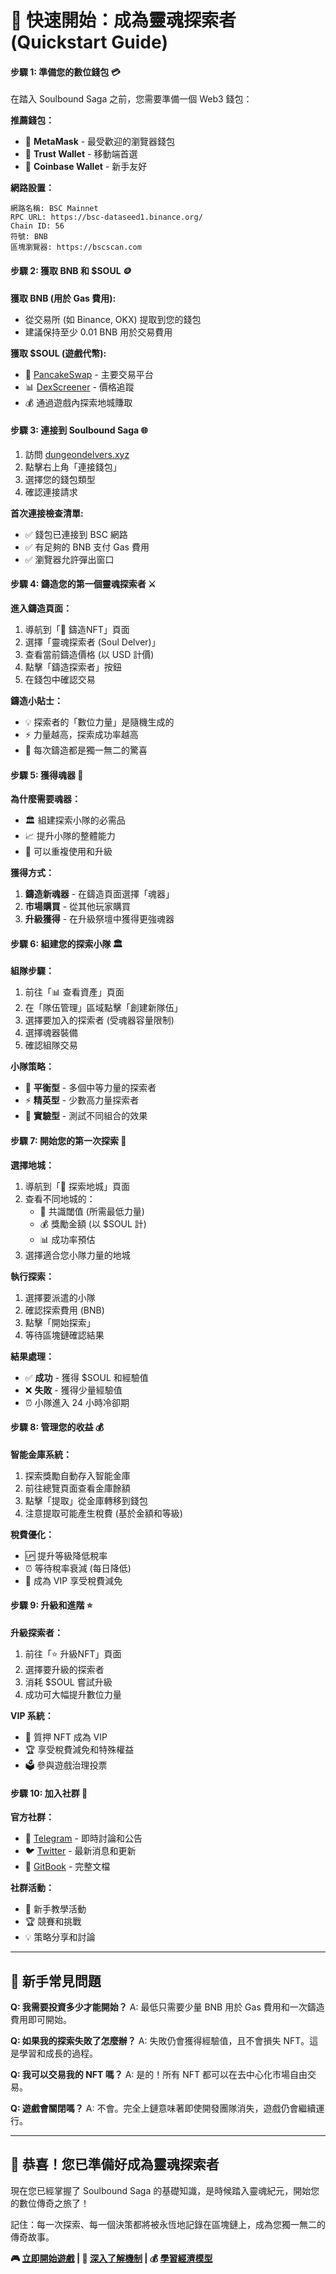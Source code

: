 # 🚀 快速開始：成為靈魂探索者 (Quickstart Guide)

#### **步驟 1: 準備您的數位錢包 💳**

在踏入 Soulbound Saga 之前，您需要準備一個 Web3 錢包：

**推薦錢包：**
- 🦊 **MetaMask** - 最受歡迎的瀏覽器錢包
- 🔗 **Trust Wallet** - 移動端首選
- 💼 **Coinbase Wallet** - 新手友好

**網路設置：**
```
網路名稱: BSC Mainnet
RPC URL: https://bsc-dataseed1.binance.org/
Chain ID: 56
符號: BNB
區塊瀏覽器: https://bscscan.com
```

#### **步驟 2: 獲取 BNB 和 $SOUL 🪙**

**獲取 BNB (用於 Gas 費用):**
- 從交易所 (如 Binance, OKX) 提取到您的錢包
- 建議保持至少 0.01 BNB 用於交易費用

**獲取 $SOUL (遊戲代幣):**
- 🥞 [PancakeSwap](https://pancakeswap.finance/swap) - 主要交易平台
- 📊 [DexScreener](https://dexscreener.com/bsc/YOUR_PAIR) - 價格追蹤
- 💰 通過遊戲內探索地城賺取

#### **步驟 3: 連接到 Soulbound Saga 🌐**

1. 訪問 [dungeondelvers.xyz](https://dungeondelvers.xyz)
2. 點擊右上角「連接錢包」
3. 選擇您的錢包類型
4. 確認連接請求

**首次連接檢查清單:**
- ✅ 錢包已連接到 BSC 網路
- ✅ 有足夠的 BNB 支付 Gas 費用
- ✅ 瀏覽器允許彈出窗口

#### **步驟 4: 鑄造您的第一個靈魂探索者 ⚔️**

**進入鑄造頁面：**
1. 導航到「🎯 鑄造NFT」頁面
2. 選擇「靈魂探索者 (Soul Delver)」
3. 查看當前鑄造價格 (以 USD 計價)
4. 點擊「鑄造探索者」按鈕
5. 在錢包中確認交易

**鑄造小貼士：**
- 💡 探索者的「數位力量」是隨機生成的
- ⚡ 力量越高，探索成功率越高
- 🎲 每次鑄造都是獨一無二的驚喜

#### **步驟 5: 獲得魂器 🔮**

**為什麼需要魂器：**
- 🏛️ 組建探索小隊的必需品
- 📈 提升小隊的整體能力
- 🔄 可以重複使用和升級

**獲得方式：**
1. **鑄造新魂器** - 在鑄造頁面選擇「魂器」
2. **市場購買** - 從其他玩家購買
3. **升級獲得** - 在升級祭壇中獲得更強魂器

#### **步驟 6: 組建您的探索小隊 🏛️**

**組隊步驟：**
1. 前往「📊 查看資產」頁面
2. 在「隊伍管理」區域點擊「創建新隊伍」
3. 選擇要加入的探索者 (受魂器容量限制)
4. 選擇魂器裝備
5. 確認組隊交易

**小隊策略：**
- 🎯 **平衡型** - 多個中等力量的探索者
- ⚡ **精英型** - 少數高力量探索者
- 🔄 **實驗型** - 測試不同組合的效果

#### **步驟 7: 開始您的第一次探索 🏰**

**選擇地城：**
1. 導航到「🏰 探索地城」頁面
2. 查看不同地城的：
   - 🎯 共識閾值 (所需最低力量)
   - 💰 獎勵金額 (以 $SOUL 計)
   - 📊 成功率預估
3. 選擇適合您小隊力量的地城

**執行探索：**
1. 選擇要派遣的小隊
2. 確認探索費用 (BNB)
3. 點擊「開始探索」
4. 等待區塊鏈確認結果

**結果處理：**
- ✅ **成功** - 獲得 $SOUL 和經驗值
- ❌ **失敗** - 獲得少量經驗值
- ⏰ 小隊進入 24 小時冷卻期

#### **步驟 8: 管理您的收益 💰**

**智能金庫系統：**
1. 探索獎勵自動存入智能金庫
2. 前往總覽頁面查看金庫餘額
3. 點擊「提取」從金庫轉移到錢包
4. 注意提取可能產生稅費 (基於金額和等級)

**稅費優化：**
- 🆙 提升等級降低稅率
- ⏰ 等待稅率衰減 (每日降低)
- 💎 成為 VIP 享受稅費減免

#### **步驟 9: 升級和進階 ⭐**

**升級探索者：**
1. 前往「⭐ 升級NFT」頁面
2. 選擇要升級的探索者
3. 消耗 $SOUL 嘗試升級
4. 成功可大幅提升數位力量

**VIP 系統：**
- 💎 質押 NFT 成為 VIP
- 🏆 享受稅費減免和特殊權益
- 🗳️ 參與遊戲治理投票

#### **步驟 10: 加入社群 🤝**

**官方社群：**
- 📱 [Telegram](https://t.me/Soulbound_Saga) - 即時討論和公告
- 🐦 [Twitter](https://x.com/Soulbound_Saga) - 最新消息和更新
- 📘 [GitBook](https://soulshard.gitbook.io/dungeon-delvers/) - 完整文檔

**社群活動：**
- 🎉 新手教學活動
- 🏆 競賽和挑戰
- 💡 策略分享和討論

---

## 🎯 新手常見問題

**Q: 我需要投資多少才能開始？**
A: 最低只需要少量 BNB 用於 Gas 費用和一次鑄造費用即可開始。

**Q: 如果我的探索失敗了怎麼辦？**
A: 失敗仍會獲得經驗值，且不會損失 NFT。這是學習和成長的過程。

**Q: 我可以交易我的 NFT 嗎？**
A: 是的！所有 NFT 都可以在去中心化市場自由交易。

**Q: 遊戲會關閉嗎？**
A: 不會。完全上鏈意味著即使開發團隊消失，遊戲仍會繼續運行。

---

## 🌟 恭喜！您已準備好成為靈魂探索者

現在您已經掌握了 Soulbound Saga 的基礎知識，是時候踏入靈魂紀元，開始您的數位傳奇之旅了！

記住：每一次探索、每一個決策都將被永恆地記錄在區塊鏈上，成為您獨一無二的傳奇故事。

**🎮 [立即開始遊戲](https://dungeondelvers.xyz) | 📖 [深入了解機制](02-core-gameplay.md) | 💰 [學習經濟模型](03-tokenomics.md)**